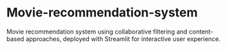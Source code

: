 # Movie-recommendation-system
Movie recommendation system using collaborative filtering and content-based approaches, deployed with Streamlit for interactive user experience.
